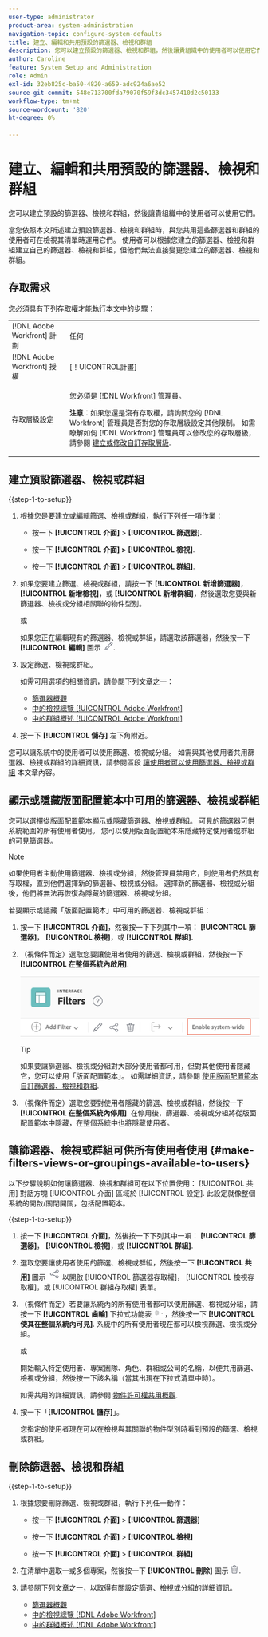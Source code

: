 ```yaml
---
user-type: administrator
product-area: system-administration
navigation-topic: configure-system-defaults
title: 建立、編輯和共用預設的篩選器、檢視和群組
description: 您可以建立預設的篩選器、檢視和群組，然後讓貴組織中的使用者可以使用它們。
author: Caroline
feature: System Setup and Administration
role: Admin
exl-id: 32eb825c-ba50-4820-a659-adc924a6ae52
source-git-commit: 548e713700fda79070f59f3dc3457410d2c50133
workflow-type: tm+mt
source-wordcount: '820'
ht-degree: 0%

---
```


# 建立、編輯和共用預設的篩選器、檢視和群組

<!--
<p data-mc-conditions="QuicksilverOrClassic.Draft mode">***DON'T DELETE, DRAFT OR HIDE THIS ARTICLE. IT IS LINKED TO THE PRODUCT, THROUGH THE CONTEXT SENSITIVE HELP LINKS. **</p>
-->

您可以建立預設的篩選器、檢視和群組，然後讓貴組織中的使用者可以使用它們。

當您依照本文所述建立預設篩選器、檢視和群組時，與您共用這些篩選器和群組的使用者可在檢視其清單時運用它們。 使用者可以根據您建立的篩選器、檢視和群組建立自己的篩選器、檢視和群組，但他們無法直接變更您建立的篩選器、檢視和群組。

## 存取需求

您必須具有下列存取權才能執行本文中的步驟：

<table style="table-layout:auto"> 
 <col> 
 <col> 
 <tbody> 
  <tr> 
   <td role="rowheader">[!DNL Adobe Workfront] 計劃</td> 
   <td>任何</td> 
  </tr> 
  <tr> 
   <td role="rowheader">[!DNL Adobe Workfront] 授權</td> 
   <td>[！UICONTROL計畫]</td> 
  </tr> 
  <tr> 
   <td role="rowheader">存取層級設定</td> 
   <td> <p>您必須是 [!DNL Workfront] 管理員。</p> <p><b>注意</b>：如果您還是沒有存取權，請詢問您的 [!DNL Workfront] 管理員是否對您的存取層級設定其他限制。 如需瞭解如何 [!DNL Workfront] 管理員可以修改您的存取層級，請參閱 <a href="../../../administration-and-setup/add-users/configure-and-grant-access/create-modify-access-levels.md" class="MCXref xref">建立或修改自訂存取層級</a>.</p> </td> 
  </tr> 
 </tbody> 
</table>

## 建立預設篩選器、檢視或群組

{{step-1-to-setup}}

1. 根據您是要建立或編輯篩選、檢視或群組，執行下列任一項作業：

   * 按一下 **[!UICONTROL 介面]** > **[!UICONTROL 篩選器]**.

   * 按一下 **[!UICONTROL 介面] >** **[!UICONTROL 檢視]**.

   * 按一下 **[!UICONTROL 介面]** > **[!UICONTROL 群組]**.

1. 如果您要建立篩選、檢視或群組，請按一下 **[!UICONTROL 新增篩選器]**， **[!UICONTROL 新增檢視]**，或 **[!UICONTROL 新增群組]**，然後選取您要與新篩選器、檢視或分組相關聯的物件型別。

   或

   如果您正在編輯現有的篩選器、檢視或群組，請選取該篩選器，然後按一下 **[!UICONTROL 編輯]** 圖示 ![編輯圖示](assets/edit-icon.png).

1. 設定篩選、檢視或群組。

   如需可用選項的相關資訊，請參閱下列文章之一：

   * [篩選器概觀](../../../reports-and-dashboards/reports/reporting-elements/filters-overview.md)
   * [中的檢視總覽 [!UICONTROL Adobe Workfront]](../../../reports-and-dashboards/reports/reporting-elements/views-overview.md)
   * [中的群組概述 [!UICONTROL Adobe Workfront]](../../../reports-and-dashboards/reports/reporting-elements/groupings-overview.md)

1. 按一下 **[!UICONTROL 儲存]** 左下角附近。

您可以讓系統中的使用者可以使用篩選、檢視或分組。 如需與其他使用者共用篩選器、檢視或群組的詳細資訊，請參閱區段 [讓使用者可以使用篩選器、檢視或群組](#make-filters-views-or-groupings-available-to-users) 本文章內容。


## 顯示或隱藏版面配置範本中可用的篩選器、檢視或群組

您可以選擇從版面配置範本顯示或隱藏篩選器、檢視或群組。 可見的篩選器可供系統範圍的所有使用者使用。 您可以使用版面配置範本來隱藏特定使用者或群組的可見篩選器。

>[!NOTE]
>
>如果使用者主動使用篩選器、檢視或分組，然後管理員禁用它，則使用者仍然具有存取權，直到他們選擇新的篩選器、檢視或分組。 選擇新的篩選器、檢視或分組後，他們將無法再恢復為隱藏的篩選器、檢視或分組。

若要顯示或隱藏「版面配置範本」中可用的篩選器、檢視或群組：

1. 按一下 **[!UICONTROL 介面]**，然後按一下下列其中一項： **[!UICONTROL 篩選器]**， **[!UICONTROL 檢視]**，或 **[!UICONTROL 群組]**.

1. （視條件而定）選取您要讓使用者使用的篩選、檢視或群組，然後按一下 **[!UICONTROL 在整個系統內啟用]**.

   ![](assets/enable-system-wide-fvg.png)

   >[!TIP]
   >
   >如果要讓篩選器、檢視或分組對大部分使用者都可用，但對其他使用者隱藏它，您可以使用「版面配置範本」。 如需詳細資訊，請參閱 [使用版面配置範本自訂篩選器、檢視和群組](/help/quicksilver/administration-and-setup/customize-workfront/use-layout-templates/customize-fvg-list-controls-layout-template.md).

1. （視條件而定）選取您要對使用者隱藏的篩選、檢視或群組，然後按一下 **[!UICONTROL 在整個系統內停用]**. 在停用後，篩選器、檢視或分組將從版面配置範本中隱藏，在整個系統中也將隱藏使用者。


## 讓篩選器、檢視或群組可供所有使用者使用 {#make-filters-views-or-groupings-available-to-users}

以下步驟說明如何讓篩選器、檢視和群組可在以下位置使用： [!UICONTROL 共用] 對話方塊 [!UICONTROL 介面] 區域於 [!UICONTROL 設定]. 此設定就像整個系統的開啟/關閉開關，包括配置範本。

{{step-1-to-setup}}

1. 按一下 **[!UICONTROL 介面]**，然後按一下下列其中一項： **[!UICONTROL 篩選器]**， **[!UICONTROL 檢視]**，或 **[!UICONTROL 群組]**.

1. 選取您要讓使用者使用的篩選、檢視或群組，然後按一下 **[!UICONTROL 共用]** 圖示 ![「共用」圖示](assets/share-icon.png) 以開啟 [!UICONTROL 篩選器存取權]， [!UICONTROL 檢視存取權]，或 [!UICONTROL 群組存取權] 表單。
1. （視條件而定）若要讓系統內的所有使用者都可以使用篩選、檢視或分組，請按一下 **[!UICONTROL 齒輪]** 下拉式功能表 ![](assets/gear-menu-for-sharing-items.png)，然後按一下 **[!UICONTROL 使其在整個系統內可見]**. 系統中的所有使用者現在都可以檢視篩選、檢視或分組。

   或

   開始輸入特定使用者、專案團隊、角色、群組或公司的名稱，以便共用篩選、檢視或分組，然後按一下該名稱（當其出現在下拉式清單中時）。

   如需共用的詳細資訊，請參閱 [物件許可權共用概觀](../../../workfront-basics/grant-and-request-access-to-objects/sharing-permissions-on-objects-overview.md).

1. 按一下「**[!UICONTROL 儲存]**」。

   您指定的使用者現在可以在檢視與其關聯的物件型別時看到預設的篩選、檢視或群組。

## 刪除篩選器、檢視和群組

{{step-1-to-setup}}

1. 根據您要刪除篩選、檢視或群組，執行下列任一動作：

   * 按一下 **[!UICONTROL 介面]** > **[!UICONTROL 篩選器]**

   * 按一下 **[!UICONTROL 介面]** > **[!UICONTROL 檢視]**

   * 按一下 **[!UICONTROL 介面]** > **[!UICONTROL 群組]**

1. 在清單中選取一或多個專案，然後按一下 **[!UICONTROL 刪除]** 圖示 ![「刪除」圖示](assets/delete.png).
1. 請參閱下列文章之一，以取得有關設定篩選、檢視或分組的詳細資訊。

   * [篩選器概觀](../../../reports-and-dashboards/reports/reporting-elements/filters-overview.md)
   * [中的檢視總覽 [!DNL Adobe Workfront]](../../../reports-and-dashboards/reports/reporting-elements/views-overview.md)
   * [中的群組概述 [!DNL Adobe Workfront]](../../../reports-and-dashboards/reports/reporting-elements/groupings-overview.md)
